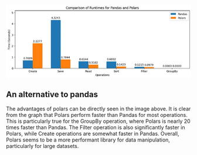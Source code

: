 ![](image/polars/pandas_vs_polars.png "Polars vs pandas")

## An alternative to pandas

The advantages of polars can be directly seen in the image above. It is clear from the graph that Polars perform faster than Pandas for most operations. This is particularly true for the GroupBy operation, where Polars is nearly 20 times faster than Pandas. The Filter operation is also significantly faster in Polars, while Create operations are somewhat faster in Pandas. Overall, Polars seems to be a more performant library for data manipulation, particularly for large datasets.
